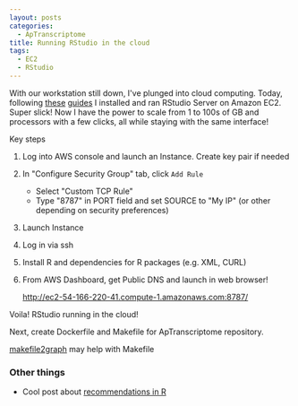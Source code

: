 ```yaml
---
layout: posts
categories: 
  - ApTranscriptome
title: Running RStudio in the cloud
tags: 
  - EC2
  - RStudio
---
```


With our workstation still down, I've plunged into cloud computing. Today, following [these](http://blog.yhathq.com/posts/r-in-the-cloud-part-1.html) [guides](http://www.r-bloggers.com/instructions-for-installing-using-r-on-amazon-ec2/) I installed and ran RStudio Server on Amazon EC2. Super slick! Now I have the power to scale from 1 to 100s of GB and processors with a few clicks, all while staying with the same interface!

Key steps

1. Log into AWS console and launch an Instance. Create key pair if needed
2. In "Configure Security Group" tab, click `Add Rule`
    - Select "Custom TCP Rule" 
    - Type "8787" in PORT field and set SOURCE to "My IP" (or other depending on security preferences)
3. Launch Instance
4. Log in via ssh
5. Install R and dependencies for R packages (e.g. XML, CURL)
6. From AWS Dashboard, get Public DNS and launch in web browser!

    http://ec2-54-166-220-41.compute-1.amazonaws.com:8787/
    
Voila! RStudio running in the cloud!

Next, create Dockerfile and Makefile for ApTranscriptome repository.

[makefile2graph](https://github.com/lindenb/makefile2graph) may help with Makefile

### Other things

- Cool post about [recommendations in R](http://blog.yhathq.com/posts/recommender-system-in-r.html)



